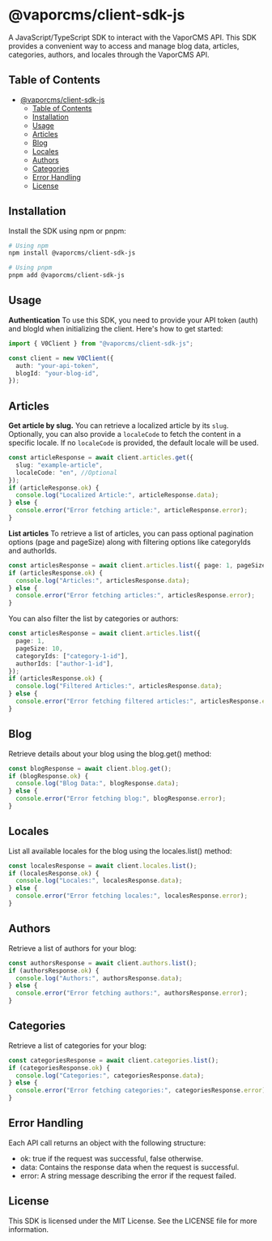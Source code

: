 # @vaporcms/client-sdk-js

A JavaScript/TypeScript SDK to interact with the VaporCMS API. This SDK provides a convenient way to access and manage blog data, articles, categories, authors, and locales through the VaporCMS API.

## Table of Contents

- [@vaporcms/client-sdk-js](#vaporcmsclient-sdk-js)
  - [Table of Contents](#table-of-contents)
  - [Installation](#installation)
  - [Usage](#usage)
  - [Articles](#articles)
  - [Blog](#blog)
  - [Locales](#locales)
  - [Authors](#authors)
  - [Categories](#categories)
  - [Error Handling](#error-handling)
  - [License](#license)

## Installation

Install the SDK using npm or pnpm:

```bash
# Using npm
npm install @vaporcms/client-sdk-js

# Using pnpm
pnpm add @vaporcms/client-sdk-js

```

## Usage

**Authentication**
To use this SDK, you need to provide your API token (auth) and blogId when initializing the client. Here's how to get started:

```typescript
import { V0Client } from "@vaporcms/client-sdk-js";

const client = new V0Client({
  auth: "your-api-token",
  blogId: "your-blog-id",
});
```

## Articles

**Get article by slug.**
You can retrieve a localized article by its `slug`. Optionally, you can also provide a `localeCode` to fetch the content in a specific locale. If no `localeCode` is provided, the default locale will be used.

```typescript
const articleResponse = await client.articles.get({
  slug: "example-article",
  localeCode: "en", //Optional
});
if (articleResponse.ok) {
  console.log("Localized Article:", articleResponse.data);
} else {
  console.error("Error fetching article:", articleResponse.error);
}
```

**List articles**
To retrieve a list of articles, you can pass optional pagination options (page and pageSize) along with filtering options like categoryIds and authorIds.

```typescript
const articlesResponse = await client.articles.list({ page: 1, pageSize: 10 });
if (articlesResponse.ok) {
  console.log("Articles:", articlesResponse.data);
} else {
  console.error("Error fetching articles:", articlesResponse.error);
}
```

You can also filter the list by categories or authors:

```typescript
const articlesResponse = await client.articles.list({
  page: 1,
  pageSize: 10,
  categoryIds: ["category-1-id"],
  authorIds: ["author-1-id"],
});
if (articlesResponse.ok) {
  console.log("Filtered Articles:", articlesResponse.data);
} else {
  console.error("Error fetching filtered articles:", articlesResponse.error);
}
```

## Blog

Retrieve details about your blog using the blog.get() method:

```typescript
const blogResponse = await client.blog.get();
if (blogResponse.ok) {
  console.log("Blog Data:", blogResponse.data);
} else {
  console.error("Error fetching blog:", blogResponse.error);
}
```

## Locales

List all available locales for the blog using the locales.list() method:

```typescript
const localesResponse = await client.locales.list();
if (localesResponse.ok) {
  console.log("Locales:", localesResponse.data);
} else {
  console.error("Error fetching locales:", localesResponse.error);
}
```

## Authors

Retrieve a list of authors for your blog:

```typescript
const authorsResponse = await client.authors.list();
if (authorsResponse.ok) {
  console.log("Authors:", authorsResponse.data);
} else {
  console.error("Error fetching authors:", authorsResponse.error);
}
```

## Categories

Retrieve a list of categories for your blog:

```typescript
const categoriesResponse = await client.categories.list();
if (categoriesResponse.ok) {
  console.log("Categories:", categoriesResponse.data);
} else {
  console.error("Error fetching categories:", categoriesResponse.error);
}
```

## Error Handling

Each API call returns an object with the following structure:

- ok: true if the request was successful, false otherwise.
- data: Contains the response data when the request is successful.
- error: A string message describing the error if the request failed.

## License

This SDK is licensed under the MIT License. See the LICENSE file for more information.
